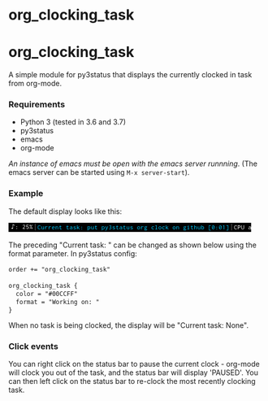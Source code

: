 # org_clocking_task

# org_clocking_task

A simple module for py3status that displays the currently clocked in task from org-mode.

### Requirements
- Python 3 (tested in 3.6 and 3.7)
- py3status
- emacs
- org-mode

_An instance of emacs must be open with the emacs server runnning_. (The emacs server can be started using `M-x server-start`).  

### Example

The default display looks like this:

![alt text](screenshots/basic_demo.png "")


The preceding "Current task: " can be changed as shown below using the format parameter. In py3status config:

```
order += "org_clocking_task"

org_clocking_task {
  color = "#00CCFF"
  format = "Working on: "
}
```
When no task is being clocked, the display will be "Current task: None".

### Click events

You can right click on the status bar to pause the current clock - org-mode will clock you out of the task, and the status bar will display 'PAUSED'. You can then left click on the status bar to re-clock the most recently clocking task. 
